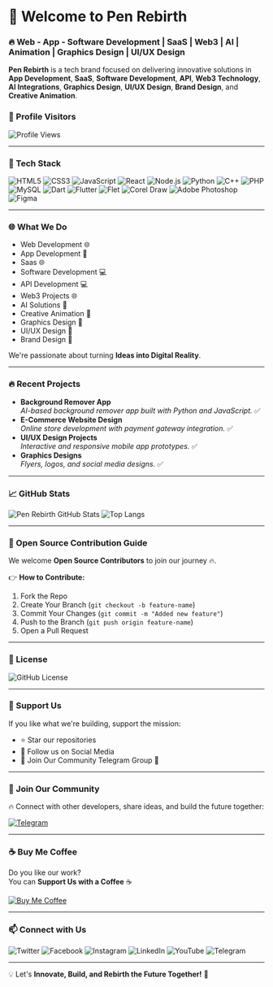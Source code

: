 # 👋 Welcome to Pen Rebirth

### 🔥 Web - App - Software Development | SaaS | Web3 | AI | Animation | Graphics Design | UI/UX Design

**Pen Rebirth** is a tech brand focused on delivering innovative solutions in **App Development**, **SaaS**, **Software Development**, **API**, **Web3 Technology**, **AI Integrations**, **Graphics Design**, **UI/UX Design**, **Brand Design**, and **Creative Animation**.

### 🎯 Profile Visitors
![Profile Views](https://komarev.com/ghpvc/?username=PenRebirth&label=Profile%20Views&color=blue&style=plastic)

---

### 💪 Tech Stack
![HTML5](https://img.shields.io/badge/HTML5-%23E34F26.svg?style=for-the-badge&logo=html5&logoColor=white)
![CSS3](https://img.shields.io/badge/CSS3-%231572B6.svg?style=for-the-badge&logo=css3&logoColor=white)
![JavaScript](https://img.shields.io/badge/JavaScript-%23F7DF1E.svg?style=for-the-badge&logo=javascript&logoColor=black)
![React](https://img.shields.io/badge/React-%2361DAFB.svg?style=for-the-badge&logo=react&logoColor=black)
![Node.js](https://img.shields.io/badge/Node.js-%23339933.svg?style=for-the-badge&logo=node.js&logoColor=white)
![Python](https://img.shields.io/badge/Python-%233776AB.svg?style=for-the-badge&logo=python&logoColor=white)
![C++](https://img.shields.io/badge/C%2B%2B-%2300599C.svg?style=for-the-badge&logo=c%2B%2B&logoColor=white)
![PHP](https://img.shields.io/badge/PHP-%23777BB4.svg?style=for-the-badge&logo=php&logoColor=white)
![MySQL](https://img.shields.io/badge/MySQL-%234479A1.svg?style=for-the-badge&logo=mysql&logoColor=white)
![Dart](https://img.shields.io/badge/Dart-%230175C2.svg?style=for-the-badge&logo=dart&logoColor=white)
![Flutter](https://img.shields.io/badge/Flutter-%2302569B.svg?style=for-the-badge&logo=flutter&logoColor=white)
![Flet](https://img.shields.io/badge/Flet-%232C3E50.svg?style=for-the-badge&logo=flet&logoColor=white)
![Corel Draw](https://img.shields.io/badge/Corel%20Draw-%2300A651.svg?style=for-the-badge&logo=coreldraw&logoColor=white)
![Adobe Photoshop](https://img.shields.io/badge/Adobe%20Photoshop-%2331A8FF.svg?style=for-the-badge&logo=adobe-photoshop&logoColor=white)
![Figma](https://img.shields.io/badge/Figma-%23F24E1E.svg?style=for-the-badge&logo=figma&logoColor=white)

---

### 🌐 What We Do
- Web Development 🌐 
- App Development 📱  
- Saas 🌐  
- Software Development 💻  
- API Development 💻  
- Web3 Projects 🌐  
- AI Solutions 🤖  
- Creative Animation 🎥  
- Graphics Design 🎨  
- UI/UX Design 📐  
- Brand Design 🎨

We're passionate about turning **Ideas into Digital Reality**.

---

### 🔥 Recent Projects
- **Background Remover App**  
  _AI-based background remover app built with Python and JavaScript._ ✅  
- **E-Commerce Website Design**  
  _Online store development with payment gateway integration._ ✅  
- **UI/UX Design Projects**  
  _Interactive and responsive mobile app prototypes._ ✅  
- **Graphics Designs**  
  _Flyers, logos, and social media designs._ ✅  

---

### 📈 GitHub Stats
![Pen Rebirth GitHub Stats](https://github-readme-stats.vercel.app/api?username=PenRebirth&show_icons=true&theme=radical)
![Top Langs](https://github-readme-stats.vercel.app/api/top-langs/?username=PenRebirth&layout=compact&theme=radical)

---

### 🤝 Open Source Contribution Guide
We welcome **Open Source Contributors** to join our journey 🔥.

👉 **How to Contribute:**
1. Fork the Repo  
2. Create Your Branch (`git checkout -b feature-name`)  
3. Commit Your Changes (`git commit -m "Added new feature"`)  
4. Push to the Branch (`git push origin feature-name`)  
5. Open a Pull Request  

---

### 📜 License
![GitHub License](https://img.shields.io/github/license/PenRebirth/PenRebirth?style=for-the-badge)

---

### 💪 Support Us
If you like what we're building, support the mission:

- ⭐ Star our repositories  
- 📣 Follow us on Social Media  
- 💬 Join Our Community Telegram Group 🚀  

---

### 🎯 Join Our Community
🔥 Connect with other developers, share ideas, and build the future together:

[![Telegram](https://img.shields.io/badge/Join%20Our%20Telegram-%2326A5E4.svg?style=for-the-badge&logo=telegram&logoColor=white)](https://t.me/RebirthCoreCommunity)

---

### ☕ Buy Me Coffee
Do you like our work?  
You can **Support Us with a Coffee** ☕

[![Buy Me Coffee](https://img.shields.io/badge/Buy%20Me%20Coffee-%23FFDD00.svg?style=for-the-badge&logo=buy-me-a-coffee&logoColor=black)](https://www.buymeacoffee.com/RebirthCore)

---

### 📫 Connect with Us
![Twitter](https://img.shields.io/badge/x-%231DA1F2.svg?style=for-the-badge&logo=x&logoColor=white&link=https://x.com/Pen__Rebirth)
![Facebook](https://img.shields.io/badge/Facebook-%231877F2.svg?style=for-the-badge&logo=facebook&logoColor=white&link=https://www.facebook.com/PenRebirth)
![Instagram](https://img.shields.io/badge/Instagram-%23E4405F.svg?style=for-the-badge&logo=instagram&logoColor=white&link=https://www.instagram.com/pen_rebirth_01)
![LinkedIn](https://img.shields.io/badge/LinkedIn-%230A66C2.svg?style=for-the-badge&logo=linkedin&logoColor=white&link=https://www.linkedin.com/in/penrebirth𓅆-b27647291)
![YouTube](https://img.shields.io/badge/YouTube-%23FF0000.svg?style=for-the-badge&logo=youtube&logoColor=white&link=https://www.youtube.com/@pen_rebirth)
![Telegram](https://img.shields.io/badge/Telegram-%2326A5E4.svg?style=for-the-badge&logo=telegram&logoColor=white&link=https://t.me/RebirthCoreCommunity)

---

💡 Let's **Innovate, Build, and Rebirth the Future Together!** 🚀
